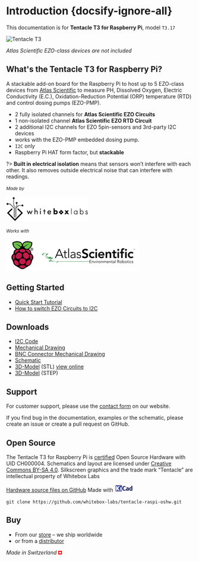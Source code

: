 # Introduction {docsify-ignore-all}

This documentation is for **Tentacle T3 for Raspberry Pi**, model `T3.17`

![Tentacle T3](/_media/tentacle-t3.jpg)

_Atlas Scientific EZO-class devices are not included_



## What's the Tentacle T3 for Raspberry Pi? <!-- {docsify-ignore} -->
A stackable add-on board for the Raspberry Pi to host up to 5 EZO-class devices from [Atlas Scientific](https://www.atlas-scientific.com) to measure PH, Dissolved Oxygen, Electric Conductivity (E.C.), Oxidation-Reduction Potential (ORP) temperature (RTD) and control dosing pumps (EZO-PMP).

* 2 fully isolated channels for **Atlas Scientific EZO Circuits**
* 1 non-isolated channel **Atlas Scientific EZO RTD Circuit**
* 2 additional I2C channels for EZO 5pin-sensors and 3rd-party I2C devices
 * works with the EZO-PMP embedded dosing pump.
* `I2C` only
* Raspberry Pi HAT form factor, but **stackable**

?> **Built in electrical isolation** means that sensors won’t interfere with each other. It also removes outside electrical noise that can interfere with readings.

<small>_Made by_</small>

![Whitebox Logo](_media/whitebox_logo.png)

<small>_Works with_</small>

![Raspberry Pi Atlas Logo](_media/designed-for-raspberry-atlas.png)

## Getting Started <!-- {docsify-ignore} -->
* [Quick Start Tutorial](quickstart.md)
* [How to switch EZO Circuits to I2C](protocols.md)

## Downloads <!-- {docsify-ignore} -->
* <i class="far fa-file-code"></i> [I2C Code](https://github.com/AtlasScientific/Raspberry-Pi-sample-code/raw/master/i2c.py)
* <i class="far fa-file-pdf"></i> [Mechanical Drawing](https://github.com/whitebox-labs/tentacle-raspi-oshw/raw/master/hardware/mechanical/tentacle_t3_mechanical.pdf)
* <i class="far fa-file-pdf"></i> [BNC Connector Mechanical Drawing](https://github.com/whitebox-labs/tentacle-raspi-oshw/raw/master/hardware/mechanical/bnc_mechanical.pdf)
* <i class="far fa-file-pdf"></i> [Schematic](https://github.com/whitebox-labs/tentacle-raspi-oshw/raw/master/hardware/t3_schematic.pdf)
* <i class="fas fa-cube"></i> [3D-Model](https://github.com/whitebox-labs/tentacle-raspi-oshw/raw/master/hardware/mechanical/tentacle_t3.stl) (STL) [view online](https://github.com/whitebox-labs/tentacle-raspi-oshw/blob/master/hardware/mechanical/tentacle_t3.stl)
* <i class="fas fa-cube"></i> [3D-Model](https://github.com/whitebox-labs/tentacle-raspi-oshw/raw/master/hardware/mechanical/tentacle_T3.STEP.zip) (STEP)

## Support <!-- {docsify-ignore} -->
For customer support, please use the [contact form](https://www.whiteboxes.ch/contact/) on our website.

If you find bug in the documentation, examples or the schematic, please create an issue or create a pull request on GitHub.

## Open Source <!-- {docsify-ignore} -->
The Tentacle T3 for Raspberry Pi is [certified](http://certificate.oshwa.org/certification-directory/) Open Source Hardware with UID CH000004. Schematics and layout are licensed under <i class="fab fa-creative-commons"></i> [Creative Commons BY-SA 4.0](http://creativecommons.org/licenses/by-sa/4.0/). Silkscreen graphics and the trade mark “Tentacle” are intellectual property of Whitebox Labs

 <i class="fab fa-github"></i> [Hardware source files on GitHub](https://github.com/whitebox-labs/tentacle-raspi-oshw) Made with [![KiCAD logo](_media/kicad_logo_small.png)](http://kicad-pcb.org/)

 `git clone https://github.com/whitebox-labs/tentacle-raspi-oshw.git`

## Buy <!-- {docsify-ignore} -->
* From our [<i class="fas fa-shopping-cart"></i> store](https://www.whiteboxes.ch/shop/tentacle-t3-for-raspberry-pi/) – we ship worldwide
* or from a [distributor](https://www.whiteboxes.ch/distributors)

*Made in Switzerland* ![Switzerland](_media/its-flag-is-a-big-plus.png)
